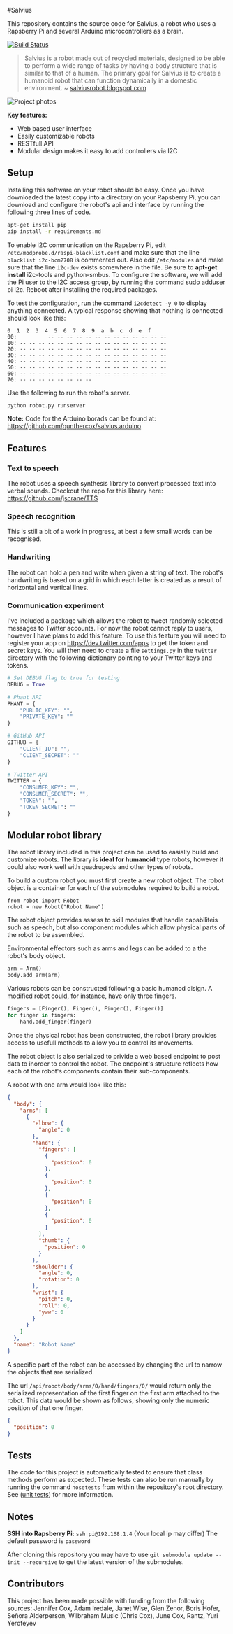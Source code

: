 #Salvius

This repository contains the source code for Salvius, a robot who uses a 
Rapsberry Pi and several Arduino microcontrollers as a brain.

[![Build Status](https://travis-ci.org/gunthercox/salvius.svg?branch=master)](https://travis-ci.org/gunthercox/salvius)

> Salvius is a robot made out of recycled materials, designed to be able to
> perform a wide range of tasks by having a body structure that is similar
> to that of a human. The primary goal for Salvius is to create a humanoid
> robot that can function dynamically in a domestic environment.
> ~ [salviusrobot.blogspot.com](http://salviusrobot.blogspot.com)

![Project photos](http://i.imgur.com/4sXpuA4.png)

**Key features:**
  - Web based user interface
  - Easily customizable robots
  - RESTfull API
  - Modular design makes it easy to add controllers via I2C

## Setup
Installing this software on your robot should be easy. Once you have downloaded 
the latest copy into a directory on your Rapsberry Pi, you can download and 
configure the robot's api and interface by running the following three lines of code.

```bash
apt-get install pip
pip install -r requirements.md
```

To enable I2C communication on the Rapsberry Pi, edit
```/etc/modprobe.d/raspi-blacklist.conf``` and make sure that the line ```blacklist i2c-bcm2708``` is commented out. Also edit ```/etc/modules``` and make sure that the line ```i2c-dev``` exists somewhere in the file.
Be sure to **apt-get install** i2c-tools and python-smbus.
To configure the software, we will add the Pi user to the I2C access group, by running the command sudo adduser pi i2c.
Reboot after installing the required packages.

To test the configuration, run the command ```i2cdetect -y 0``` to display anything connected. A typical response showing that nothing is connected should look like this:

```
0  1  2  3  4  5  6  7  8  9  a  b  c  d  e  f
00:          -- -- -- -- -- -- -- -- -- -- -- -- --
10: -- -- -- -- -- -- -- -- -- -- -- -- -- -- -- --
20: -- -- -- -- -- -- -- -- -- -- -- -- -- -- -- --
30: -- -- -- -- -- -- -- -- -- -- -- -- -- -- -- --
40: -- -- -- -- -- -- -- -- -- -- -- -- -- -- -- --
50: -- -- -- -- -- -- -- -- -- -- -- -- -- -- -- --
60: -- -- -- -- -- -- -- -- -- -- -- -- -- -- -- --
70: -- -- -- -- -- -- -- --
```

Use the following to run the robot's server.
```bash
python robot.py runserver
```

**Note:** Code for the Arduino borads can be found at: https://github.com/gunthercox/salvius.arduino

## Features

### Text to speech
The robot uses a speech synthesis library to convert processed text into verbal sounds.
Checkout the repo for this library here: https://github.com/jscrane/TTS

### Speech recognition
This is still a bit of a work in progress, at best a few small words can be recognised.

### Handwriting

The robot can hold a pen and write when given a string of text.
The robot's handwriting is based on a grid in which each letter is created as a
result of horizontal and vertical lines.

### Communication experiment
I've included a package which allows the robot to tweet randomly selected 
messages to Twitter accounts. For now the robot cannot reply to users, however 
I have plans to add this feature. To use this feature you will need to register 
your app on https://dev.twitter.com/apps to get the token and secret keys. 
You will then need to create a file ```settings.py``` in the ```twitter``` 
directory with the following dictionary pointing to your Twitter keys and tokens.

```python
# Set DEBUG flag to true for testing
DEBUG = True

# Phant API
PHANT = {
    "PUBLIC_KEY": "",
    "PRIVATE_KEY": ""
}

# GitHub API
GITHUB = {
    "CLIENT_ID": "",
    "CLIENT_SECRET": ""
}

# Twitter API
TWITTER = {
    "CONSUMER_KEY": "",
    "CONSUMER_SECRET": "",
    "TOKEN": "",
    "TOKEN_SECRET": ""
}
```

## Modular robot library
The robot library included in this project can be used to easially build and
customize robots. The library is **ideal for humanoid** type robots, however it
could also work well with quadrupeds and other types of robots.

To build a custom robot you must first create a new robot object. The robot
object is a container for each of the submodules required to build a robot.

```
from robot import Robot
robot = new Robot("Robot Name")
```

The robot object provides assess to skill modules that handle capabiliteis such
as speech, but also component modules which allow physical parts of the robot
to be assembled.

Environmental effectors such as arms and legs can be added to a the robot's body
object.

```python
arm = Arm()
body.add_arm(arm)
```

Various robots can be constructed following a basic humanod disign. A modified
robot could, for instance, have only three fingers.

```python
fingers = [Finger(), Finger(), Finger(), Finger()]
for finger in fingers:
    hand.add_finger(finger)
```

Once the physical robot has been constructed, the robot library provides access
to usefull methods to allow you to control its movements.

The robot object is also serialized to privide a web based endpoint to post data
to inorder to control the robot. The endpoint's structure reflects how each of
the robot's components contain their sub-components.

A robot with one arm would look like this:

```json
{
  "body": {
    "arms": [
      {
        "elbow": {
          "angle": 0
        },
        "hand": {
          "fingers": [
            {
              "position": 0
            },
            {
              "position": 0
            },
            {
              "position": 0
            },
            {
              "position": 0
            }
          ],
          "thumb": {
            "position": 0
          }
        },
        "shoulder": {
          "angle": 0,
          "rotation": 0
        },
        "wrist": {
          "pitch": 0,
          "roll": 0,
          "yaw": 0
        }
      }
    ]
  },
  "name": "Robot Name"
}
```

A specific part of the robot can be accessed by changing the url to narrow the
objects that are serialized.

The url ```/api/robot/body/arms/0/hand/fingers/0/``` would return
only the serialized representation of the first finger on the first arm attached
to the robot. This data would be shown as follows, showing only the numeric
position of that one finger.

```json
{
  "position": 0
}
```

## Tests
The code for this project is automatically tested to ensure that class methods
perform as expected. These tests can also be run manually by running the command
```nosetests``` from within the repository's root directory. See 
([unit tests](http://en.wikipedia.org/wiki/Unit_testing)) for more information.

## Notes

**SSH into Rapsberry Pi:** ```ssh pi@192.168.1.4``` (Your local ip may differ)
The default password is ```password```

After cloning this repository you may have to use
```git submodule update --init --recursive```
to get the latest version of the submodules.

## Contributors
This project has been made possible with funding from the following sources:
Jennifer Cox, Adam Iredale, Janet Wise, Glen Zenor, Boris Hofer, 
Señora Alderperson, Wilbraham Music (Chris Cox), June Cox, Rantz, Yuri Yerofeyev
